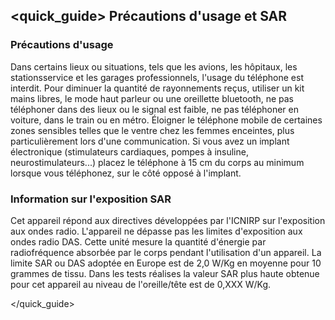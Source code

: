 ## <quick_guide> Précautions d'usage et SAR

### Précautions d'usage
Dans certains lieux ou situations, tels que les avions, les hôpitaux, les stationsservice
et les garages professionnels, l'usage du téléphone est interdit.
Pour diminuer la quantité de rayonnements reçus, utiliser un kit mains libres, le mode haut parleur ou une oreillette bluetooth, ne pas téléphoner dans des lieux ou le signal est faible, ne pas téléphoner en voiture, dans le train ou en métro.
Éloigner le téléphone mobile de certaines zones sensibles telles que le ventre chez les femmes enceintes, plus particulièrement lors d'une communication. Si vous avez un implant électronique (stimulateurs cardiaques, pompes à insuline, neurostimulateurs...) placez le téléphone à 15 cm du corps au minimum lorsque vous téléphonez, sur le côté opposé à l'implant.

### Information sur l'exposition SAR
Cet appareil répond aux directives développées par l'ICNIRP sur l'exposition aux ondes radio. L'appareil ne dépasse pas les limites d'exposition aux ondes radio DAS. Cette unité mesure la quantité d'énergie par radiofréquence absorbée par le corps pendant l'utilisation d'un appareil. La limite SAR ou DAS adoptée en Europe est de 2,0 W/Kg en moyenne pour 10 grammes de tissu. Dans les tests réalises la valeur SAR plus haute obtenue pour cet appareil au niveau de l'oreille/tête est de 0,XXX W/Kg.

</quick_guide>
